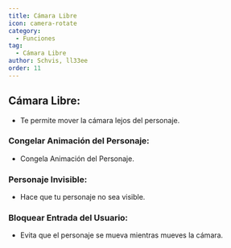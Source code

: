 ```yaml
---
title: Cámara Libre
icon: camera-rotate
category:
  - Funciones
tag:
  - Cámara Libre
author: Schvis, ll33ee
order: 11
---
```


## Cámara Libre:
- Te permite mover la cámara lejos del personaje.
### Congelar Animación del Personaje:
- Congela Animación del Personaje.
### Personaje Invisible:
- Hace que tu personaje no sea visible.
### Bloquear Entrada del Usuario:
- Evita que el personaje se mueva mientras mueves la cámara.
